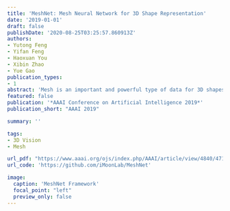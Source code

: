 ```yaml
---
title: 'MeshNet: Mesh Neural Network for 3D Shape Representation'
date: '2019-01-01'
draft: false
publishDate: '2020-08-25T03:25:57.860913Z'
authors:
- Yutong Feng
- Yifan Feng
- Haoxuan You
- Xibin Zhao
- Yue Gao
publication_types:
- 1
abstract: 'Mesh is an important and powerful type of data for 3D shapes and widely studied in the field of computer vision and computer graphics. Regarding the task of 3D shape representation, there have been extensive research efforts concentrating on how to represent 3D shapes well using volumetric grid, multi-view and point cloud. However, there is little effort on using mesh data in recent years, due to the complexity and irregularity of mesh data. In this paper, we propose a mesh neural network, named MeshNet, to learn 3D shape representation from mesh data. In this method, face-unit and feature splitting are introduced, and a general architecture with available and effective blocks are proposed. In this way, MeshNet is able to solve the complexity and irregularity problem of mesh and conduct 3D shape representation well. We have applied the proposed MeshNet method in the applications of 3D shape classification and retrieval. Experimental results and comparisons with the state-of-the-art methods demonstrate that the proposed MeshNet can achieve satisfying 3D shape classification and retrieval performance, which indicates the effectiveness of the proposed method on 3D shape representation.'
featured: false
publication: '*AAAI Conference on Artificial Intelligence 2019*'
publication_short: "AAAI 2019"

summary: ''

tags:
- 3D Vision
- Mesh

url_pdf: "https://www.aaai.org/ojs/index.php/AAAI/article/view/4840/4713"
url_code: 'https://github.com/iMoonLab/MeshNet'

image:
  caption: 'MeshNet Framework'
  focal_point: "left"
  preview_only: false
---
```



